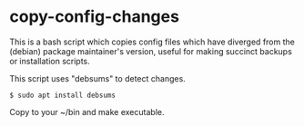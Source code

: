 # copy-config-changes

This is a bash script which copies config files which have diverged from the (debian) package
maintainer's version, useful for making succinct backups or installation scripts.

This script uses "debsums" to detect changes.

	$ sudo apt install debsums

Copy to your ~/bin and make executable.
